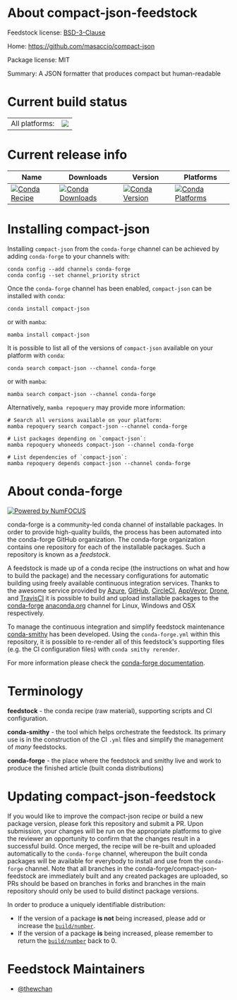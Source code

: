 About compact-json-feedstock
============================

Feedstock license: [BSD-3-Clause](https://github.com/conda-forge/compact-json-feedstock/blob/main/LICENSE.txt)

Home: https://github.com/masaccio/compact-json

Package license: MIT

Summary: A JSON formatter that produces compact but human-readable

Current build status
====================


<table><tr><td>All platforms:</td>
    <td>
      <a href="https://dev.azure.com/conda-forge/feedstock-builds/_build/latest?definitionId=16747&branchName=main">
        <img src="https://dev.azure.com/conda-forge/feedstock-builds/_apis/build/status/compact-json-feedstock?branchName=main">
      </a>
    </td>
  </tr>
</table>

Current release info
====================

| Name | Downloads | Version | Platforms |
| --- | --- | --- | --- |
| [![Conda Recipe](https://img.shields.io/badge/recipe-compact--json-green.svg)](https://anaconda.org/conda-forge/compact-json) | [![Conda Downloads](https://img.shields.io/conda/dn/conda-forge/compact-json.svg)](https://anaconda.org/conda-forge/compact-json) | [![Conda Version](https://img.shields.io/conda/vn/conda-forge/compact-json.svg)](https://anaconda.org/conda-forge/compact-json) | [![Conda Platforms](https://img.shields.io/conda/pn/conda-forge/compact-json.svg)](https://anaconda.org/conda-forge/compact-json) |

Installing compact-json
=======================

Installing `compact-json` from the `conda-forge` channel can be achieved by adding `conda-forge` to your channels with:

```
conda config --add channels conda-forge
conda config --set channel_priority strict
```

Once the `conda-forge` channel has been enabled, `compact-json` can be installed with `conda`:

```
conda install compact-json
```

or with `mamba`:

```
mamba install compact-json
```

It is possible to list all of the versions of `compact-json` available on your platform with `conda`:

```
conda search compact-json --channel conda-forge
```

or with `mamba`:

```
mamba search compact-json --channel conda-forge
```

Alternatively, `mamba repoquery` may provide more information:

```
# Search all versions available on your platform:
mamba repoquery search compact-json --channel conda-forge

# List packages depending on `compact-json`:
mamba repoquery whoneeds compact-json --channel conda-forge

# List dependencies of `compact-json`:
mamba repoquery depends compact-json --channel conda-forge
```


About conda-forge
=================

[![Powered by
NumFOCUS](https://img.shields.io/badge/powered%20by-NumFOCUS-orange.svg?style=flat&colorA=E1523D&colorB=007D8A)](https://numfocus.org)

conda-forge is a community-led conda channel of installable packages.
In order to provide high-quality builds, the process has been automated into the
conda-forge GitHub organization. The conda-forge organization contains one repository
for each of the installable packages. Such a repository is known as a *feedstock*.

A feedstock is made up of a conda recipe (the instructions on what and how to build
the package) and the necessary configurations for automatic building using freely
available continuous integration services. Thanks to the awesome service provided by
[Azure](https://azure.microsoft.com/en-us/services/devops/), [GitHub](https://github.com/),
[CircleCI](https://circleci.com/), [AppVeyor](https://www.appveyor.com/),
[Drone](https://cloud.drone.io/welcome), and [TravisCI](https://travis-ci.com/)
it is possible to build and upload installable packages to the
[conda-forge](https://anaconda.org/conda-forge) [anaconda.org](https://anaconda.org/)
channel for Linux, Windows and OSX respectively.

To manage the continuous integration and simplify feedstock maintenance
[conda-smithy](https://github.com/conda-forge/conda-smithy) has been developed.
Using the ``conda-forge.yml`` within this repository, it is possible to re-render all of
this feedstock's supporting files (e.g. the CI configuration files) with ``conda smithy rerender``.

For more information please check the [conda-forge documentation](https://conda-forge.org/docs/).

Terminology
===========

**feedstock** - the conda recipe (raw material), supporting scripts and CI configuration.

**conda-smithy** - the tool which helps orchestrate the feedstock.
                   Its primary use is in the construction of the CI ``.yml`` files
                   and simplify the management of *many* feedstocks.

**conda-forge** - the place where the feedstock and smithy live and work to
                  produce the finished article (built conda distributions)


Updating compact-json-feedstock
===============================

If you would like to improve the compact-json recipe or build a new
package version, please fork this repository and submit a PR. Upon submission,
your changes will be run on the appropriate platforms to give the reviewer an
opportunity to confirm that the changes result in a successful build. Once
merged, the recipe will be re-built and uploaded automatically to the
`conda-forge` channel, whereupon the built conda packages will be available for
everybody to install and use from the `conda-forge` channel.
Note that all branches in the conda-forge/compact-json-feedstock are
immediately built and any created packages are uploaded, so PRs should be based
on branches in forks and branches in the main repository should only be used to
build distinct package versions.

In order to produce a uniquely identifiable distribution:
 * If the version of a package **is not** being increased, please add or increase
   the [``build/number``](https://docs.conda.io/projects/conda-build/en/latest/resources/define-metadata.html#build-number-and-string).
 * If the version of a package **is** being increased, please remember to return
   the [``build/number``](https://docs.conda.io/projects/conda-build/en/latest/resources/define-metadata.html#build-number-and-string)
   back to 0.

Feedstock Maintainers
=====================

* [@thewchan](https://github.com/thewchan/)

